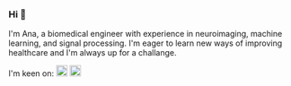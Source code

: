 ### Hi 👋

I'm Ana, a biomedical engineer with experience in neuroimaging, machine learning, and signal processing. I'm eager to learn new ways of improving healthcare and I'm always up for a challange.  <i class="devicon-matlab-plain"></i>
          

I'm keen on: <img width="20" src="https://cdn.jsdelivr.net/gh/devicons/devicon/icons/python/python-original-wordmark.svg" /> <img width="20" src="https://cdn.jsdelivr.net/gh/devicons/devicon/icons/matlab/matlab-original.svg" />
          

<!--
[![Top Langs](https://github-readme-stats.vercel.app/api/top-langs/?username=anamatoso&layout=compact&theme=dark)](https://github.com/anamatoso/github-readme-stats)



**anamatoso/anamatoso** is a ✨ _special_ ✨ repository because its `README.md` (this file) appears on your GitHub profile.

Here are some ideas to get you started:

- 🔭 I’m currently working on ...
- 🌱 I’m currently learning ...
- 👯 I’m looking to collaborate on ...
- 🤔 I’m looking for help with ...
- 💬 Ask me about ...
- 📫 How to reach me: ...
- 😄 Pronouns: ...
- ⚡ Fun fact: ...
-->
